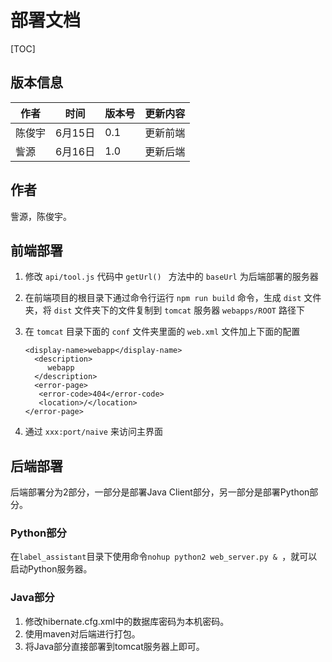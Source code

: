 # 部署文档

[TOC]

## 版本信息

| 作者   | 时间    | 版本号  | 更新内容 |
| ---- | ----- | ---- | ---- |
| 陈俊宇  | 6月15日 | 0.1  | 更新前端 |
| 訾源   | 6月16日 | 1.0  | 更新后端 |



## 作者

訾源，陈俊宇。

## 前端部署

1. 修改 `api/tool.js` 代码中 `getUrl() ` 方法中的 `baseUrl` 为后端部署的服务器 

2. 在前端项目的根目录下通过命令行运行 `npm run build` 命令，生成 `dist` 文件夹，将  `dist`  文件夹下的文件复制到  `tomcat`  服务器 `webapps/ROOT` 路径下

3. 在 `tomcat` 目录下面的 `conf` 文件夹里面的 `web.xml` 文件加上下面的配置

   ```
   <display-name>webapp</display-name>
     <description>
        webapp
     </description>
     <error-page>  
      <error-code>404</error-code>  
      <location>/</location>  
   </error-page> 
   ```

4. 通过 `xxx:port/naive` 来访问主界面 


## 后端部署

后端部署分为2部分，一部分是部署Java Client部分，另一部分是部署Python部分。

### Python部分

在`label_assistant`目录下使用命令`nohup python2 web_server.py & `，就可以启动Python服务器。

### Java部分

1. 修改hibernate.cfg.xml中的数据库密码为本机密码。
2. 使用maven对后端进行打包。
3. 将Java部分直接部署到tomcat服务器上即可。